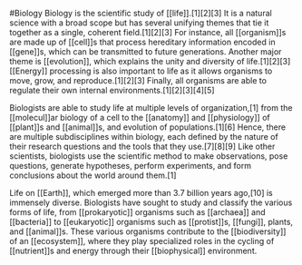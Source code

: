 #Biology 
Biology is the scientific study of [[life]].[1][2][3] It is a natural science with a broad scope but has several unifying themes that tie it together as a single, coherent field.[1][2][3] For instance, all [[organism]]s are made up of [[cell]]s that process hereditary information encoded in [[gene]]s, which can be transmitted to future generations. Another major theme is [[evolution]], which explains the unity and diversity of life.[1][2][3] [[Energy]] processing is also important to life as it allows organisms to move, grow, and reproduce.[1][2][3] Finally, all organisms are able to regulate their own internal environments.[1][2][3][4][5]

Biologists are able to study life at multiple levels of organization,[1] from the [[molecul]]ar biology of a cell to the [[anatomy]] and [[physiology]] of [[plant]]s and [[animal]]s, and evolution of populations.[1][6] Hence, there are multiple subdisciplines within biology, each defined by the nature of their research questions and the tools that they use.[7][8][9] Like other scientists, biologists use the scientific method to make observations, pose questions, generate hypotheses, perform experiments, and form conclusions about the world around them.[1]

Life on [[Earth]], which emerged more than 3.7 billion years ago,[10] is immensely diverse. Biologists have sought to study and classify the various forms of life, from [[prokaryotic]] organisms such as [[archaea]] and [[bacteria]] to [[eukaryotic]] organisms such as [[protist]]s, [[fungi]], plants, and [[animal]]s. These various organisms contribute to the [[biodiversity]] of an [[ecosystem]], where they play specialized roles in the cycling of [[nutrient]]s and energy through their [[biophysical]] environment.